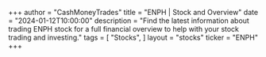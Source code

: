+++
author = "CashMoneyTrades"
title = "ENPH | Stock and Overview"
date = "2024-01-12T10:00:00"
description = "Find the latest information about trading ENPH stock for a full financial overview to help with your stock trading and investing."
tags = [
   "Stocks",
]
layout = "stocks"
ticker = "ENPH"
+++
